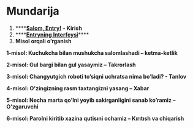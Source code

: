 # Mundarija

1. \*\*\*\*[**Salom, Entry!**](salom-entry.md) **- Kirish**
2. \*\*\*\*[**Entryning Interfeysi**](entryning-interfeysi.md)\*\*\*\*
3.  **Misol orqali o’rganish**

   **1-misol: Kuchukcha bilan mushukcha salomlashadi – ketma-ketlik**

   **2-misol: Gul bargi bilan gul yasaymiz – Takrorlash**

   **3-misol: Changyutgich roboti to’siqni uchratsa nima bo’ladi? - Tanlov**

   **4-misol: O’zingizning rasm taxtangizni yasang – Xabar**

   **5-misol: Necha marta qo’lni yoyib sakirganligini sanab ko’ramiz – O’zgaruvchi** 

   **6-misol: Parolni kiritib xazina qutisıni ochamiz – Kırıtısh va chiqarish**

